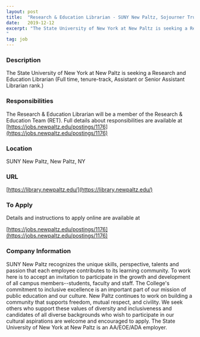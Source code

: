 ```yaml
---
layout: post
title:  "Research & Education Librarian - SUNY New Paltz, Sojourner Truth Library"
date:   2019-12-12
excerpt: "The State University of New York at New Paltz is seeking a Research and Education Librarian (Full time, tenure-track, Assistant or Senior Assistant Librarian rank.)
"
tag: job
---
```


### Description   

The State University of New York at New Paltz is seeking a Research and Education Librarian (Full time, tenure-track, Assistant or Senior Assistant Librarian rank.)



### Responsibilities   

The Research & Education Librarian will be a member of the Research & Education Team (RET).  Full details about responsibilities are available at [https://jobs.newpaltz.edu/postings/1176](https://jobs.newpaltz.edu/postings/1176)






### Location   

SUNY New Paltz, New Paltz, NY


### URL   

[https://library.newpaltz.edu/](https://library.newpaltz.edu/)

### To Apply   


Details and instructions to apply online are available at

[https://jobs.newpaltz.edu/postings/1176](https://jobs.newpaltz.edu/postings/1176)


### Company Information   

SUNY New Paltz recognizes the unique skills, perspective, talents and passion that each employee contributes to its learning community. To work here is to accept an invitation to participate in the growth and development of all campus members--students, faculty and staff. The College's commitment to inclusive excellence is an important part of our mission of public education and our culture. New Paltz continues to work on building a community that supports freedom, mutual respect, and civility. We seek others who support these values of diversity and inclusiveness and candidates of all diverse backgrounds who wish to participate in our cultural aspirations are welcome and encouraged to apply. The State University of New York at New Paltz is an AA/EOE/ADA employer.



